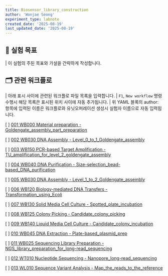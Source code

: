```yaml
---
title: Biosensor_library_construction
author: 'Wonjae Seong'
experiment_type: labnote
created_date: '2025-08-19'
last_updated_date: '2025-08-19'
---
```


## 🎯 실험 목표
| 이 실험의 주된 목표와 가설을 간략하게 작성합니다.

## 🗂️ 관련 워크플로

| 아래 표시 사이에 관련된 워크플로 파일 목록을 입력합니다.
| `F1`, `New workflow` 명령 수행시 해당 목록은 표시된 위치 사이에 자동 추가됩니다.
| 위 YAML 블록의 author: 항목에 입력된 이름은 워크플로와 유닛오퍼레이션 생성시 실험자 이름으로 자동 입력됩니다.

<!-- WORKFLOW_LIST_START -->
[ ] [001 WB000 Material preparation - Goldengate_assembly_part_preparation](./001_WB000_Material_Preparation--Goldengate_assembly_part_preparation.md)

[ ] [002 WB030 DNA Assembly - Level_0_to_1_Goldengate_assembly](./002_WB030_DNA_Assembly--Level_0_to_1_Goldengate_assembly.md)

[ ] [003 WB150 PCR-based Target Amplification - TU_amplification_for_level_2_goldengate_assembly](./003_WB150_PCR-based_Target_Amplification--TU_amplification_for_level_2_goldengate_assembly.md)

[ ] [004 WB040 DNA Purification - Size-selection_bead-based_DNA_purification](./004_WB040_DNA_Purification--Size-selection_bead-based_DNA_purification.md)

[ ] [005 WB030 DNA Assembly - Level_1_to_2_Goldengate_assembly](./005_WB030_DNA_Assembly--Level_1_to_2_Goldengate_assembly.md)

[ ] [006 WB120 Biology-mediated DNA Transfers - Transformation_using_Ecoli](./006_WB120_Biology-mediated_DNA_Transfers--Transformation_using_Ecoli.md)

[ ] [007 WB130 Solid Media Cell Culture - Spotted_plate_incubation](./007_WB130_Solid_Media_Cell_Culture--Spotted_plate_incubation.md)

[ ] [008 WB125 Colony Picking - Candidate_colony_picking](./008_WB125_Colony_Picking--Candidate_colony_picking.md)

[ ] [009 WB140 Liquid Media Cell Culture - Candidate_colony_incubation](./009_WB140_Liquid_Media_Cell_Culture--Candidate_colony_incubation.md)

[ ] [010 WB045 DNA Extraction - Plate-based_plasmid_prep](./010_WB045_DNA_Extraction--Plate-based_plasmid_prep.md)

[ ] [011 WB025 Sequencing Library Preparation - NGS_library_preparation_for_long-read_sequencing](./011_WB025_Sequencing_Library_Preparation--NGS_library_preparation_for_long-read_sequencing.md)

[ ] [012 WT010 Nucleotide Sequencing - Nanopore_long-read_sequencing](./012_WT010_Nucleotide_Sequencing--Nanopore_long-read_sequencing.md)

[ ] [013 WL010 Sequence Variant Analysis - Map_the_reads_to_the_reference](./013_WL010_Sequence_Variant_Analysis--Map_the_reads_to_the_reference.md)


<!-- WORKFLOW_LIST_END -->
